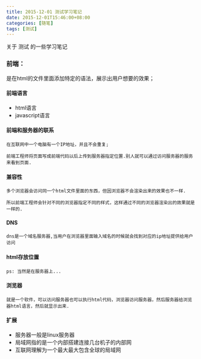 ```yaml
---
title: 2015-12-01 测试学习笔记
date: 2015-12-01T15:46:00+08:00
categories: [随笔]
tags: [测试]
---
```


关于 测试 的一些学习笔记

<!--more-->

### 前端：

是在html的文件里面添加特定的语法，展示出用户想要的效果；

#### 前端语言

- html语言
- javascript语言

#### 前端和服务器的联系

```
在互联网中一个电脑有一个IP地址，并且不会重复;

前端工程师将页面写成前端代码以后上传到服务器指定位置.别人就可以通过访问服务器的服务来看到页面.
```

#### 兼容性

```
多个浏览器会访问同一个html文件里面的东西，但因浏览器不会渲染出来的效果也不一样.

所以前端工程师会针对不同的浏览器指定不同的样式，这样通过不同的浏览器渲染出的效果就是一样的.
```

#### DNS

```
dns是一个域名服务器,当用户在浏览器里面输入域名的时候就会找到对应的ip地址提供给用户访问
```

#### html存放位置

``ps: 当然是在服务器上...``

#### 浏览器

```
就是一个软件，可以访问服务器也可以执行html代码，浏览器访问服务器，然后服务器给浏览器html语言，然后就显示出来.
```

#### 扩展

- 服务器一般是linux服务器
- 局域网指的是一个内部搭建连接几台机子的内部网
- 互联网理解为一个最大最大包含全球的局域网
